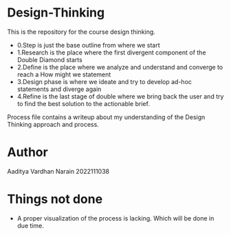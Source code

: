 # Design-Thinking
This is the repository for the course design thinking.

- 0.Step is just the base outline from where we start
- 1.Research is the place where the first divergent component of the Double Diamond starts
- 2.Define is the place where we analyze and understand and converge to reach a How might we statement
- 3.Design phase is where we ideate and try to develop ad-hoc statements and diverge again
- 4.Refine is the last stage of double where we bring back the user and try to find the best solution to the actionable brief.

Process file contains a writeup about my understanding of the Design Thinking approach and process.

# Author

Aaditya Vardhan Narain
2022111038

# Things not done

- A proper visualization of the process is lacking. Which will be done in due time.
